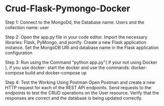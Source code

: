 # Crud-Flask-Pymongo-Docker
Step 1: Connect to the MongoDd, the Database name: Users and the collection name: user


Step 2: Open the app.py file in your code editor.
        Import the necessary libraries: Flask, PyMongo, and jsonify.
        Create a new Flask application instance.
        Set the MongoDB URI and database name in the Flask application configuration

        
Step 3: Run using the Command "python app.py"( if your not using Docker ),
        if you use docker- start the docker and use the commands: docker-compose build and docker-compose up


Step 4: Test the Working Using Postman
        Open Postman and create a new HTTP request for each of the REST API endpoints.
        Send requests to the endpoints to test the CRUD operations on the User resource.
        Verify that the responses are correct and the database is being updated correctly.
